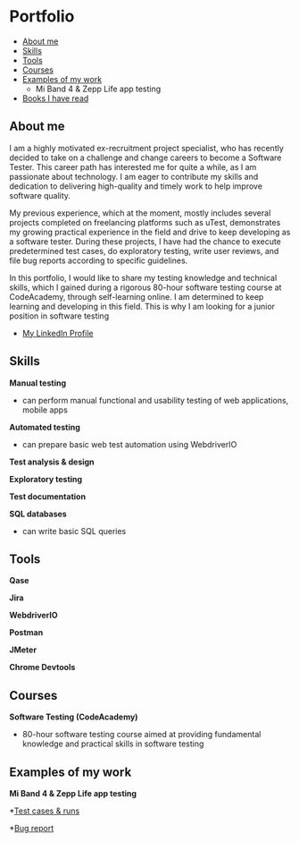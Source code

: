 # Portfolio
- [About me](#about-me)
- [Skills](#Skills)
- [Tools](#Tools)
- [Courses](#Courses)
- [Examples of my work](#Examples-of-my-work)
  * Mi Band 4 & Zepp Life app testing
- [Books I have read](#Books-I-have-read) 


## About me
I am a highly motivated ex-recruitment project specialist, who has recently decided to take on a challenge and change careers to become a Software Tester. This career path has interested me for quite a while, as I am passionate about technology. I am eager to contribute my skills and dedication to delivering high-quality and timely work to help improve software quality.

My previous experience, which at the moment, mostly includes several projects completed on freelancing platforms such as uTest, demonstrates my growing practical experience in the field and drive to keep developing as a software tester. During these projects, I have had the chance to execute predetermined test cases, do exploratory testing, write user reviews, and file bug reports according to specific guidelines.

In this portfolio, I would like to share my testing knowledge and technical skills, which I gained during a rigorous 80-hour software testing course at CodeAcademy, through self-learning online. I am determined to keep learning and developing in this field. This is why I am looking for a junior position in software testing  

* [My LinkedIn Profile](https://www.linkedin.com/in/marijonas-stankaitis/)


## Skills

__Manual testing__
  * can perform manual functional and usability testing of web applications, mobile apps
    
__Automated testing__
  * can prepare basic web test automation using WebdriverIO 

__Test analysis & design__

__Exploratory testing__

__Test documentation__

__SQL databases__
  * can write basic SQL queries


## Tools

__Qase__

__Jira__

__WebdriverIO__

__Postman__

__JMeter__

__Chrome Devtools__

## Courses

__Software Testing (CodeAcademy)__
* 80-hour software testing course aimed at providing fundamental knowledge and practical skills in software testing

## Examples of my work

__Mi Band 4 & Zepp Life app testing__

 *[Test cases & runs](https://drive.google.com/file/d/1niPxLvbHgrO0nAlUtp3bHoCRz6-e8PJP/view?usp=sharing)
 
 *[Bug report](https://drive.google.com/file/d/1M4xtnVa-b_9epJKClIrsZXjPKfexthHD/view?usp=sharing)


